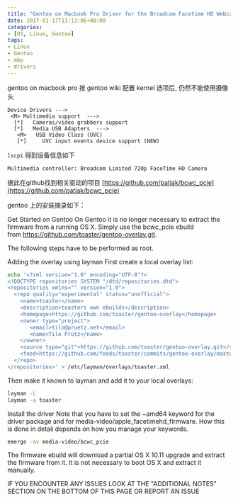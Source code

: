 ```yaml
---
title: "Gentoo on Macbook Pro Driver for the Broadcom Facetime HD Webcam"
date: 2017-01-17T11:13:06+08:00
categories: 
- [OS, Linux, Gentoo]
tags: 
- Linux
- Gentoo
- mbp
- drivers
---
```


gentoo on macbook pro 按 gentoo wiki 配置 kernel 选项后, 仍然不能使用摄像头

```
Device Drivers --->
 <M> Multimedia support  --->
  [*]   Cameras/video grabbers support
  [*]   Media USB Adapters  --->
   <M>   USB Video Class (UVC)  
   [*]     UVC input events device support (NEW) 
```
<!--more-->

`lscpi` 得到设备信息如下

```
Multimedia controller: Broadcom Limited 720p FaceTime HD Camera
```

据此在github找到相关驱动的项目 [https://github.com/patjak/bcwc_pcie](https://github.com/patjak/bcwc_pcie)

gentoo 上的安装摘录如下：

Get Started on Gentoo
On Gentoo it is no longer necessary to extract the firmware from a running OS X. Simply use the bcwc_pcie ebuild from https://github.com/toaster/gentoo-overlay.git.

The following steps have to be performed as root.

Adding the overlay using layman
First create a local overlay list:

```bash
echo '<?xml version="1.0" encoding="UTF-8"?>
<!DOCTYPE repositories SYSTEM "/dtd/repositories.dtd">
<repositories xmlns="" version="1.0">
  <repo quality="experimental" status="unofficial">
    <name>toaster</name>
    <description>toasters own ebuilds</description>
    <homepage>https://github.com/toaster/gentoo-overlay</homepage>
    <owner type="project">
       <email>tilo@pruetz.net</email>
       <name>Tilo Prütz</name>
    </owner>
    <source type="git">https://github.com/toaster/gentoo-overlay.git</source>
    <feed>https://github.com/feeds/toaster/commits/gentoo-overlay/master</feed>
  </repo>
</repositories>' > /etc/layman/overlays/toaster.xml
```

Then make it known to layman and add it to your local overlays:

```bash
layman -L
layman -a toaster
```

Install the driver
Note that you have to set the ~amd64 keyword for the driver package and for media-video/apple_facetimehd_firmware. How this is done in detail depends on how you manage your keywords.

```bash
emerge -av media-video/bcwc_pcie
```

The firmware ebuild will download a partial OS X 10.11 upgrade and extract the firmware from it. It is not necessary to boot OS X and extract it manually.

IF YOU ENCOUNTER ANY ISSUES LOOK AT THE "ADDITIONAL NOTES" SECTION ON THE BOTTOM OF THIS PAGE OR REPORT AN ISSUE
